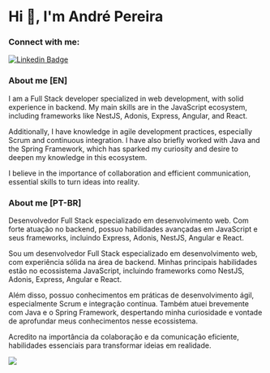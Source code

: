 # Hi 👋, I'm André Pereira

### **Connect with me**:

[![Linkedin Badge](https://img.shields.io/badge/-dre1597-blue?style=for-the-badge&logo=Linkedin&logoColor=white&link=https://www.linkedin.com/in/dre1597/)](https://www.linkedin.com/in/dre1597/)

### About me [EN]

I am a Full Stack developer specialized in web development, with solid experience in backend. My main skills are in the JavaScript ecosystem, including frameworks like NestJS, Adonis, Express, Angular, and React.

Additionally, I have knowledge in agile development practices, especially Scrum and continuous integration. I have also briefly worked with Java and the Spring Framework, which has sparked my curiosity and desire to deepen my knowledge in this ecosystem.

I believe in the importance of collaboration and efficient communication, essential skills to turn ideas into reality.

### About me [PT-BR]

Desenvolvedor Full Stack especializado em desenvolvimento web. Com forte atuação no backend, possuo habilidades avançadas em JavaScript e seus frameworks, incluindo Express, Adonis, NestJS, Angular e React. 

Sou um desenvolvedor Full Stack especializado em desenvolvimento web, com experiência sólida na área de backend. Minhas principais habilidades estão no ecossistema JavaScript, incluindo frameworks como NestJS, Adonis, Express, Angular e React.

Além disso, possuo conhecimentos em práticas de desenvolvimento ágil, especialmente Scrum e integração contínua. Também atuei brevemente com Java e o Spring Framework, despertando minha curiosidade e vontade de aprofundar meus conhecimentos nesse ecossistema.

Acredito na importância da colaboração e da comunicação eficiente, habilidades essenciais para transformar ideias em realidade.

<a href="https://github.com/anuraghazra/github-readme-stats">
  <img
    align="center"
    src="https://github-readme-stats.vercel.app/api/top-langs/?username=dre1597&layout=compact&hide=jupyter%20notebook"
  />
</a>
